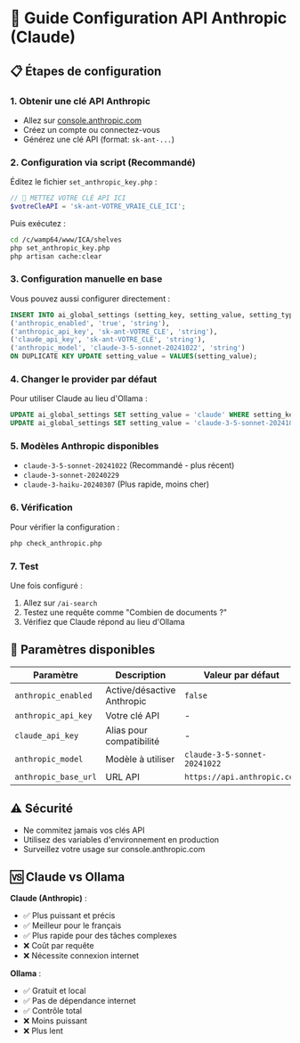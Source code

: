# 🤖 Guide Configuration API Anthropic (Claude)

## 📋 Étapes de configuration

### 1. **Obtenir une clé API Anthropic**
- Allez sur [console.anthropic.com](https://console.anthropic.com)
- Créez un compte ou connectez-vous
- Générez une clé API (format: `sk-ant-...`)

### 2. **Configuration via script (Recommandé)**

Éditez le fichier `set_anthropic_key.php` :
```php
// 🔑 METTEZ VOTRE CLÉ API ICI
$votreCleAPI = 'sk-ant-VOTRE_VRAIE_CLE_ICI';
```

Puis exécutez :
```bash
cd /c/wamp64/www/ICA/shelves
php set_anthropic_key.php
php artisan cache:clear
```

### 3. **Configuration manuelle en base**

Vous pouvez aussi configurer directement :

```sql
INSERT INTO ai_global_settings (setting_key, setting_value, setting_type) VALUES
('anthropic_enabled', 'true', 'string'),
('anthropic_api_key', 'sk-ant-VOTRE_CLE', 'string'),
('claude_api_key', 'sk-ant-VOTRE_CLE', 'string'),
('anthropic_model', 'claude-3-5-sonnet-20241022', 'string')
ON DUPLICATE KEY UPDATE setting_value = VALUES(setting_value);
```

### 4. **Changer le provider par défaut**

Pour utiliser Claude au lieu d'Ollama :
```sql
UPDATE ai_global_settings SET setting_value = 'claude' WHERE setting_key = 'default_provider';
UPDATE ai_global_settings SET setting_value = 'claude-3-5-sonnet-20241022' WHERE setting_key = 'default_model';
```

### 5. **Modèles Anthropic disponibles**

- `claude-3-5-sonnet-20241022` (Recommandé - plus récent)
- `claude-3-sonnet-20240229`
- `claude-3-haiku-20240307` (Plus rapide, moins cher)

### 6. **Vérification**

Pour vérifier la configuration :
```bash
php check_anthropic.php
```

### 7. **Test**

Une fois configuré :
1. Allez sur `/ai-search`
2. Testez une requête comme "Combien de documents ?"
3. Vérifiez que Claude répond au lieu d'Ollama

## 🔧 Paramètres disponibles

| Paramètre | Description | Valeur par défaut |
|-----------|-------------|-------------------|
| `anthropic_enabled` | Active/désactive Anthropic | `false` |
| `anthropic_api_key` | Votre clé API | - |
| `claude_api_key` | Alias pour compatibilité | - |
| `anthropic_model` | Modèle à utiliser | `claude-3-5-sonnet-20241022` |
| `anthropic_base_url` | URL API | `https://api.anthropic.com` |

## ⚠️ Sécurité

- Ne commitez jamais vos clés API
- Utilisez des variables d'environnement en production
- Surveillez votre usage sur console.anthropic.com

## 🆚 Claude vs Ollama

**Claude (Anthropic)** :
- ✅ Plus puissant et précis
- ✅ Meilleur pour le français
- ✅ Plus rapide pour des tâches complexes
- ❌ Coût par requête
- ❌ Nécessite connexion internet

**Ollama** :
- ✅ Gratuit et local
- ✅ Pas de dépendance internet
- ✅ Contrôle total
- ❌ Moins puissant
- ❌ Plus lent